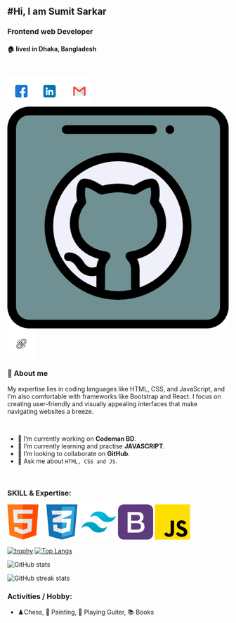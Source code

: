<!--markdown-->
#Hi, I am Sumit Sarkar  
--- 
### Frontend web Developer
#### 🏠 lived in Dhaka, Bangladesh
<br/>

[<img src="./image/facebook.png">][facebooklink][<img src="./image/linkedin.png">][linkedinlink]
[<img src="./image/gmail.png">][gmaillink]
[<img src="./image/github.png">][githublink]
[<img src="./image/link.png">][cvlink]



### 👤 __About me__
<p>My expertise lies in coding languages like HTML, CSS, and JavaScript, and I'm also comfortable with frameworks like Bootstrap and React. I focus on creating user-friendly and visually appealing interfaces that make navigating websites a breeze.</p>

<br/>

- 💼 I’m currently working on  __Codeman BD__.
- 🌱 I’m currently learning and practise __JAVASCRIPT__.
- 👯 I’m looking to collaborate on __GitHub__.
- 💬 Ask me about `HTML, CSS and JS`.

<br/>

### __SKILL & Expertise__:
<img src="./image/html.png" width="80">
<img src="./image/css.png" width="80">
<img src="./image/tailwind.png" width="80">
<img src="./image/bootstrap.png" width="80">
<img src="./image/js.png" width="80">

[![trophy](https://github-profile-trophy.vercel.app/?username=SUMITSARKAR89)](https://github.com/ryo-ma/github-profile-trophy)
[![Top Langs](https://github-readme-stats.vercel.app/api/top-langs/?username=SUMITSARKAR89)](https://github.com/anuraghazra/github-readme-stats)

![GitHub stats](https://github-readme-stats.vercel.app/api?username=SUMITSARKAR89&show_icons=true)  
 

![GitHub streak stats](https://streak-stats.demolab.com/?user=SUMITSARKAR89)  

###  __Activities / Hobby__:
- ♟️Chess,  🎨 Painting, 🎸 Playing Guiter, 📚 Books 

<!-- --link-- -->
[facebooklink]: https://www.facebook.com/sumitsarkar89
[linkedinlink]:https://www.linkedin.com/in/sumitsarkar89/
[gmaillink]: www.sumitopticalit89@gmail.com
[githublink]: https://github.com/SUMITSARKAR89
[cvlink]:https://drive.google.com/file/d/1CTEwnPjn2WZW2E9qf5NDFViXcVLVEMD-/view?usp=drive_link


